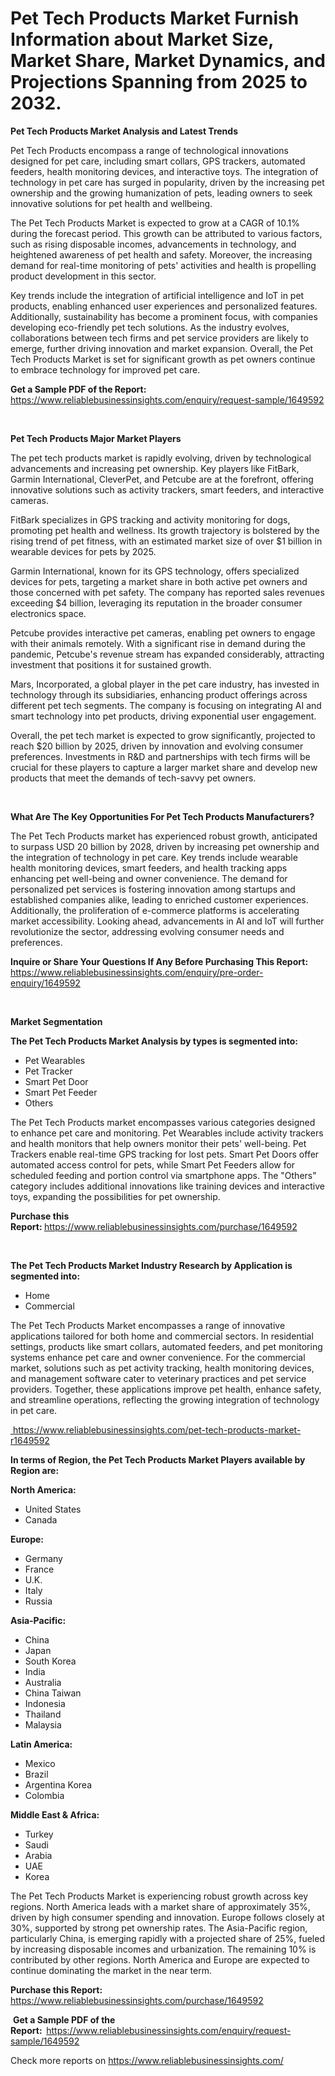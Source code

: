 <p><h1>Pet Tech Products Market Furnish Information about Market Size, Market Share, Market Dynamics, and Projections Spanning from 2025 to 2032.</h1></p><p><strong>Pet Tech Products Market Analysis and Latest Trends</strong></p>
<p><p>Pet Tech Products encompass a range of technological innovations designed for pet care, including smart collars, GPS trackers, automated feeders, health monitoring devices, and interactive toys. The integration of technology in pet care has surged in popularity, driven by the increasing pet ownership and the growing humanization of pets, leading owners to seek innovative solutions for pet health and wellbeing.</p><p>The Pet Tech Products Market is expected to grow at a CAGR of 10.1% during the forecast period. This growth can be attributed to various factors, such as rising disposable incomes, advancements in technology, and heightened awareness of pet health and safety. Moreover, the increasing demand for real-time monitoring of pets' activities and health is propelling product development in this sector.</p><p>Key trends include the integration of artificial intelligence and IoT in pet products, enabling enhanced user experiences and personalized features. Additionally, sustainability has become a prominent focus, with companies developing eco-friendly pet tech solutions. As the industry evolves, collaborations between tech firms and pet service providers are likely to emerge, further driving innovation and market expansion. Overall, the Pet Tech Products Market is set for significant growth as pet owners continue to embrace technology for improved pet care.</p></p>
<p><strong>Get a Sample PDF of the Report:&nbsp;</strong> <a href="https://www.reliablebusinessinsights.com/enquiry/request-sample/1649592?utm_campaign=3350&utm_medium=2&utm_source=Github&utm_content=ia&utm_term=04042025&utm_id=pet-tech-products">https://www.reliablebusinessinsights.com/enquiry/request-sample/1649592</a></p>
<p>&nbsp;</p>
<p><strong>Pet Tech Products Major Market Players</strong></p>
<p><p>The pet tech products market is rapidly evolving, driven by technological advancements and increasing pet ownership. Key players like FitBark, Garmin International, CleverPet, and Petcube are at the forefront, offering innovative solutions such as activity trackers, smart feeders, and interactive cameras.</p><p>FitBark specializes in GPS tracking and activity monitoring for dogs, promoting pet health and wellness. Its growth trajectory is bolstered by the rising trend of pet fitness, with an estimated market size of over $1 billion in wearable devices for pets by 2025. </p><p>Garmin International, known for its GPS technology, offers specialized devices for pets, targeting a market share in both active pet owners and those concerned with pet safety. The company has reported sales revenues exceeding $4 billion, leveraging its reputation in the broader consumer electronics space.</p><p>Petcube provides interactive pet cameras, enabling pet owners to engage with their animals remotely. With a significant rise in demand during the pandemic, Petcube's revenue stream has expanded considerably, attracting investment that positions it for sustained growth.</p><p>Mars, Incorporated, a global player in the pet care industry, has invested in technology through its subsidiaries, enhancing product offerings across different pet tech segments. The company is focusing on integrating AI and smart technology into pet products, driving exponential user engagement.</p><p>Overall, the pet tech market is expected to grow significantly, projected to reach $20 billion by 2025, driven by innovation and evolving consumer preferences. Investments in R&D and partnerships with tech firms will be crucial for these players to capture a larger market share and develop new products that meet the demands of tech-savvy pet owners.</p></p>
<p>&nbsp;</p>
<p><strong>What Are The Key Opportunities For Pet Tech Products Manufacturers?</strong></p>
<p><p>The Pet Tech Products market has experienced robust growth, anticipated to surpass USD 20 billion by 2028, driven by increasing pet ownership and the integration of technology in pet care. Key trends include wearable health monitoring devices, smart feeders, and health tracking apps enhancing pet well-being and owner convenience. The demand for personalized pet services is fostering innovation among startups and established companies alike, leading to enriched customer experiences. Additionally, the proliferation of e-commerce platforms is accelerating market accessibility. Looking ahead, advancements in AI and IoT will further revolutionize the sector, addressing evolving consumer needs and preferences.</p></p>
<p><strong>Inquire or Share Your Questions If Any Before Purchasing This Report:</strong> <a href="https://www.reliablebusinessinsights.com/enquiry/pre-order-enquiry/1649592?utm_campaign=3350&utm_medium=2&utm_source=Github&utm_content=ia&utm_term=04042025&utm_id=pet-tech-products">https://www.reliablebusinessinsights.com/enquiry/pre-order-enquiry/1649592</a></p>
<p>&nbsp;</p>
<p><strong>Market Segmentation</strong></p>
<p><strong>The Pet Tech Products Market Analysis by types is segmented into:</strong></p>
<p><ul><li>Pet Wearables</li><li>Pet Tracker</li><li>Smart Pet Door</li><li>Smart Pet Feeder</li><li>Others</li></ul></p>
<p><p>The Pet Tech Products market encompasses various categories designed to enhance pet care and monitoring. Pet Wearables include activity trackers and health monitors that help owners monitor their pets' well-being. Pet Trackers enable real-time GPS tracking for lost pets. Smart Pet Doors offer automated access control for pets, while Smart Pet Feeders allow for scheduled feeding and portion control via smartphone apps. The "Others" category includes additional innovations like training devices and interactive toys, expanding the possibilities for pet ownership.</p></p>
<p><strong>Purchase this Report:&nbsp;</strong><a href="https://www.reliablebusinessinsights.com/purchase/1649592?utm_campaign=3350&utm_medium=2&utm_source=Github&utm_content=ia&utm_term=04042025&utm_id=pet-tech-products">https://www.reliablebusinessinsights.com/purchase/1649592</a></p>
<p>&nbsp;</p>
<p><strong>The Pet Tech Products Market Industry Research by Application is segmented into:</strong></p>
<p><ul><li>Home</li><li>Commercial</li></ul></p>
<p><p>The Pet Tech Products Market encompasses a range of innovative applications tailored for both home and commercial sectors. In residential settings, products like smart collars, automated feeders, and pet monitoring systems enhance pet care and owner convenience. For the commercial market, solutions such as pet activity tracking, health monitoring devices, and management software cater to veterinary practices and pet service providers. Together, these applications improve pet health, enhance safety, and streamline operations, reflecting the growing integration of technology in pet care.</p></p>
<p><a href="https://www.reliablebusinessinsights.com/pet-tech-products-market-r1649592?utm_campaign=3350&utm_medium=2&utm_source=Github&utm_content=ia&utm_term=04042025&utm_id=pet-tech-products">&nbsp;https://www.reliablebusinessinsights.com/pet-tech-products-market-r1649592</a></p>
<p><strong>In terms of Region, the Pet Tech Products Market Players available by Region are:</strong></p>
<p>
    <p> <strong> North America: </strong>
        <ul>
            <li>United States</li>
            <li>Canada</li>
        </ul>
        </p> 
    <p> <strong> Europe: </strong>
        <ul>
            <li>Germany</li>
            <li>France</li>
            <li>U.K.</li>
            <li>Italy</li>
            <li>Russia</li>
        </ul>
        </p> 
    <p> <strong> Asia-Pacific: </strong>
        <ul>
            <li>China</li>
            <li>Japan</li>
            <li>South Korea</li>
            <li>India</li>
            <li>Australia</li>
            <li>China Taiwan</li>
            <li>Indonesia</li>
            <li>Thailand</li>
            <li>Malaysia</li>
        </ul>
        </p> 
    <p> <strong> Latin America: </strong>
        <ul>
            <li>Mexico</li>
            <li>Brazil</li>
            <li>Argentina Korea</li>
            <li>Colombia</li>
        </ul>
        </p> 
    <p> <strong> Middle East & Africa: </strong>
        <ul>
            <li>Turkey</li>
            <li>Saudi</li>
            <li>Arabia</li>
            <li>UAE</li>
            <li>Korea</li>
        </ul>
    </p>
    </p>
<p><p>The Pet Tech Products Market is experiencing robust growth across key regions. North America leads with a market share of approximately 35%, driven by high consumer spending and innovation. Europe follows closely at 30%, supported by strong pet ownership rates. The Asia-Pacific region, particularly China, is emerging rapidly with a projected share of 25%, fueled by increasing disposable incomes and urbanization. The remaining 10% is contributed by other regions. North America and Europe are expected to continue dominating the market in the near term.</p></p>
<p><strong>Purchase this Report: </strong><a href="https://www.reliablebusinessinsights.com/purchase/1649592?utm_campaign=3350&utm_medium=2&utm_source=Github&utm_content=ia&utm_term=04042025&utm_id=pet-tech-products">https://www.reliablebusinessinsights.com/purchase/1649592</a></p>
<p>&nbsp;<strong>Get a Sample PDF of the Report:&nbsp;&nbsp;</strong><a href="https://www.reliablebusinessinsights.com/enquiry/request-sample/1649592?utm_campaign=3350&utm_medium=2&utm_source=Github&utm_content=ia&utm_term=04042025&utm_id=pet-tech-products">https://www.reliablebusinessinsights.com/enquiry/request-sample/1649592</a></p>
<p><strong></strong></p>
<p>Check more reports on <a href="https://www.reliablebusinessinsights.com/?utm_campaign=3350&utm_medium=2&utm_source=Github&utm_content=ia&utm_term=04042025&utm_id=pet-tech-products">https://www.reliablebusinessinsights.com/</a></p>